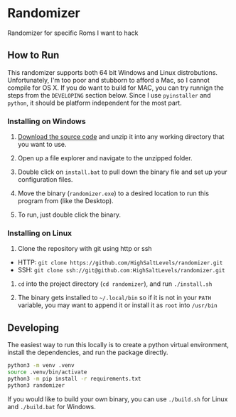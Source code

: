 # Randomizer
Randomizer for specific Roms I want to hack

## How to Run
This randomizer supports both 64 bit Windows and Linux distrobutions. Unfortunately, I'm too poor and stubborn to afford a Mac, so I cannot compile for OS X. If you do want to build for MAC, you can try runnign the steps from the `DEVELOPING` section below. Since I use `pyinstaller` and `python`, it should be platform independent for the most part.

### Installing on Windows
1. [Download the source code](https://github.com/HighSaltLevels/Randomizer/releases) and unzip it into any working directory that you want to use.

1. Open up a file explorer and navigate to the unzipped folder.

1. Double click on `install.bat` to pull down the binary file and set up your configuration files.

1. Move the binary (`randomizer.exe`) to a desired location to run this program from (like the Desktop).

1. To run, just double click the binary.

### Installing on Linux
1. Clone the repository with git using http or ssh

 - HTTP: `git clone https://github.com/HighSaltLevels/randomizer.git`
 - SSH: `git clone ssh://git@github.com:HighSaltLevels/randomizer.git`

1. `cd` into the project directory (`cd randomizer`), and run `./install.sh`

1. The binary gets installed to `~/.local/bin` so if it is not in your `PATH` variable, you may want to append it or install it as `root` into `/usr/bin`

## Developing

The easiest way to run this locally is to create a python virtual environment, install the dependencies, and run the package directly.

```bash
python3 -m venv .venv
source .venv/bin/activate
python3 -m pip install -r requirements.txt
python3 randomizer
```

If you would like to build your own binary, you can use `./build.sh` for Linux and `./build.bat` for Windows.
